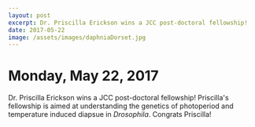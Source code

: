 ```yaml
---
layout: post
excerpt: Dr. Priscilla Erickson wins a JCC post-doctoral fellowship!
date: 2017-05-22
image: /assets/images/daphniaDorset.jpg
---
```

# Monday, May 22, 2017
Dr. Priscilla Erickson wins a JCC post-doctoral fellowship! Priscilla's fellowship is aimed at understanding the genetics of photoperiod and temperature induced diapsue in _Drosophila_. Congrats Priscilla!
